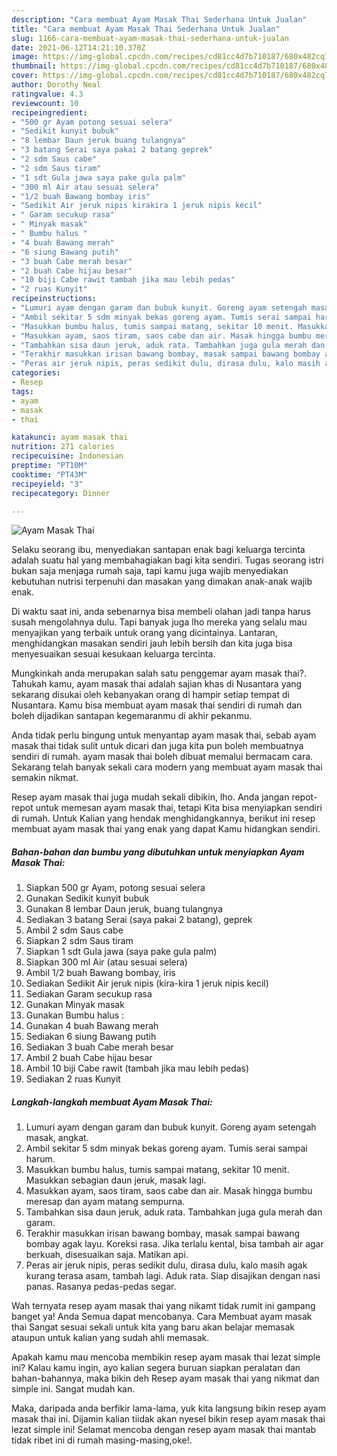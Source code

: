 ```yaml
---
description: "Cara membuat Ayam Masak Thai Sederhana Untuk Jualan"
title: "Cara membuat Ayam Masak Thai Sederhana Untuk Jualan"
slug: 1166-cara-membuat-ayam-masak-thai-sederhana-untuk-jualan
date: 2021-06-12T14:21:10.370Z
image: https://img-global.cpcdn.com/recipes/cd81cc4d7b710187/680x482cq70/ayam-masak-thai-foto-resep-utama.jpg
thumbnail: https://img-global.cpcdn.com/recipes/cd81cc4d7b710187/680x482cq70/ayam-masak-thai-foto-resep-utama.jpg
cover: https://img-global.cpcdn.com/recipes/cd81cc4d7b710187/680x482cq70/ayam-masak-thai-foto-resep-utama.jpg
author: Dorothy Neal
ratingvalue: 4.3
reviewcount: 10
recipeingredient:
- "500 gr Ayam potong sesuai selera"
- "Sedikit kunyit bubuk"
- "8 lembar Daun jeruk buang tulangnya"
- "3 batang Serai saya pakai 2 batang geprek"
- "2 sdm Saus cabe"
- "2 sdm Saus tiram"
- "1 sdt Gula jawa saya pake gula palm"
- "300 ml Air atau sesuai selera"
- "1/2 buah Bawang bombay iris"
- "Sedikit Air jeruk nipis kirakira 1 jeruk nipis kecil"
- " Garam secukup rasa"
- " Minyak masak"
- " Bumbu halus "
- "4 buah Bawang merah"
- "6 siung Bawang putih"
- "3 buah Cabe merah besar"
- "2 buah Cabe hijau besar"
- "10 biji Cabe rawit tambah jika mau lebih pedas"
- "2 ruas Kunyit"
recipeinstructions:
- "Lumuri ayam dengan garam dan bubuk kunyit. Goreng ayam setengah masak, angkat."
- "Ambil sekitar 5 sdm minyak bekas goreng ayam. Tumis serai sampai harum."
- "Masukkan bumbu halus, tumis sampai matang, sekitar 10 menit. Masukkan sebagian daun jeruk, masak lagi."
- "Masukkan ayam, saos tiram, saos cabe dan air. Masak hingga bumbu meresap dan ayam matang sempurna."
- "Tambahkan sisa daun jeruk, aduk rata. Tambahkan juga gula merah dan garam."
- "Terakhir masukkan irisan bawang bombay, masak sampai bawang bombay agak layu. Koreksi rasa. Jika terlalu kental, bisa tambah air agar berkuah, disesuaikan saja. Matikan api."
- "Peras air jeruk nipis, peras sedikit dulu, dirasa dulu, kalo masih agak kurang terasa asam, tambah lagi. Aduk rata. Siap disajikan dengan nasi panas. Rasanya pedas-pedas segar."
categories:
- Resep
tags:
- ayam
- masak
- thai

katakunci: ayam masak thai 
nutrition: 271 calories
recipecuisine: Indonesian
preptime: "PT10M"
cooktime: "PT43M"
recipeyield: "3"
recipecategory: Dinner

---
```



![Ayam Masak Thai](https://img-global.cpcdn.com/recipes/cd81cc4d7b710187/680x482cq70/ayam-masak-thai-foto-resep-utama.jpg)

Selaku seorang ibu, menyediakan santapan enak bagi keluarga tercinta adalah suatu hal yang membahagiakan bagi kita sendiri. Tugas seorang istri bukan saja menjaga rumah saja, tapi kamu juga wajib menyediakan kebutuhan nutrisi terpenuhi dan masakan yang dimakan anak-anak wajib enak.

Di waktu  saat ini, anda sebenarnya bisa membeli olahan jadi tanpa harus susah mengolahnya dulu. Tapi banyak juga lho mereka yang selalu mau menyajikan yang terbaik untuk orang yang dicintainya. Lantaran, menghidangkan masakan sendiri jauh lebih bersih dan kita juga bisa menyesuaikan sesuai kesukaan keluarga tercinta. 



Mungkinkah anda merupakan salah satu penggemar ayam masak thai?. Tahukah kamu, ayam masak thai adalah sajian khas di Nusantara yang sekarang disukai oleh kebanyakan orang di hampir setiap tempat di Nusantara. Kamu bisa membuat ayam masak thai sendiri di rumah dan boleh dijadikan santapan kegemaranmu di akhir pekanmu.

Anda tidak perlu bingung untuk menyantap ayam masak thai, sebab ayam masak thai tidak sulit untuk dicari dan juga kita pun boleh membuatnya sendiri di rumah. ayam masak thai boleh dibuat memalui bermacam cara. Sekarang telah banyak sekali cara modern yang membuat ayam masak thai semakin nikmat.

Resep ayam masak thai juga mudah sekali dibikin, lho. Anda jangan repot-repot untuk memesan ayam masak thai, tetapi Kita bisa menyiapkan sendiri di rumah. Untuk Kalian yang hendak menghidangkannya, berikut ini resep membuat ayam masak thai yang enak yang dapat Kamu hidangkan sendiri.

<!--inarticleads1-->

##### Bahan-bahan dan bumbu yang dibutuhkan untuk menyiapkan Ayam Masak Thai:

1. Siapkan 500 gr Ayam, potong sesuai selera
1. Gunakan Sedikit kunyit bubuk
1. Gunakan 8 lembar Daun jeruk, buang tulangnya
1. Sediakan 3 batang Serai (saya pakai 2 batang), geprek
1. Ambil 2 sdm Saus cabe
1. Siapkan 2 sdm Saus tiram
1. Siapkan 1 sdt Gula jawa (saya pake gula palm)
1. Siapkan 300 ml Air (atau sesuai selera)
1. Ambil 1/2 buah Bawang bombay, iris
1. Sediakan Sedikit Air jeruk nipis (kira-kira 1 jeruk nipis kecil)
1. Sediakan  Garam secukup rasa
1. Gunakan  Minyak masak
1. Gunakan  Bumbu halus :
1. Gunakan 4 buah Bawang merah
1. Sediakan 6 siung Bawang putih
1. Sediakan 3 buah Cabe merah besar
1. Ambil 2 buah Cabe hijau besar
1. Ambil 10 biji Cabe rawit (tambah jika mau lebih pedas)
1. Sediakan 2 ruas Kunyit




<!--inarticleads2-->

##### Langkah-langkah membuat Ayam Masak Thai:

1. Lumuri ayam dengan garam dan bubuk kunyit. Goreng ayam setengah masak, angkat.
1. Ambil sekitar 5 sdm minyak bekas goreng ayam. Tumis serai sampai harum.
1. Masukkan bumbu halus, tumis sampai matang, sekitar 10 menit. Masukkan sebagian daun jeruk, masak lagi.
1. Masukkan ayam, saos tiram, saos cabe dan air. Masak hingga bumbu meresap dan ayam matang sempurna.
1. Tambahkan sisa daun jeruk, aduk rata. Tambahkan juga gula merah dan garam.
1. Terakhir masukkan irisan bawang bombay, masak sampai bawang bombay agak layu. Koreksi rasa. Jika terlalu kental, bisa tambah air agar berkuah, disesuaikan saja. Matikan api.
1. Peras air jeruk nipis, peras sedikit dulu, dirasa dulu, kalo masih agak kurang terasa asam, tambah lagi. Aduk rata. Siap disajikan dengan nasi panas. Rasanya pedas-pedas segar.




Wah ternyata resep ayam masak thai yang nikamt tidak rumit ini gampang banget ya! Anda Semua dapat mencobanya. Cara Membuat ayam masak thai Sangat sesuai sekali untuk kita yang baru akan belajar memasak ataupun untuk kalian yang sudah ahli memasak.

Apakah kamu mau mencoba membikin resep ayam masak thai lezat simple ini? Kalau kamu ingin, ayo kalian segera buruan siapkan peralatan dan bahan-bahannya, maka bikin deh Resep ayam masak thai yang nikmat dan simple ini. Sangat mudah kan. 

Maka, daripada anda berfikir lama-lama, yuk kita langsung bikin resep ayam masak thai ini. Dijamin kalian tiidak akan nyesel bikin resep ayam masak thai lezat simple ini! Selamat mencoba dengan resep ayam masak thai mantab tidak ribet ini di rumah masing-masing,oke!.

